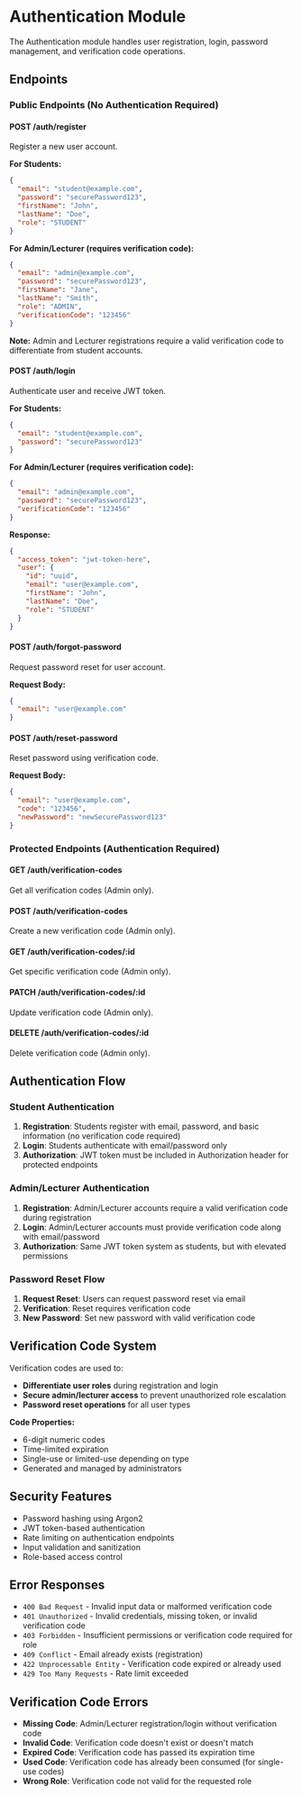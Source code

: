 # Authentication Module

The Authentication module handles user registration, login, password management, and verification code operations.

## Endpoints

### Public Endpoints (No Authentication Required)

#### POST /auth/register
Register a new user account.

**For Students:**
```json
{
  "email": "student@example.com",
  "password": "securePassword123",
  "firstName": "John",
  "lastName": "Doe",
  "role": "STUDENT"
}
```

**For Admin/Lecturer (requires verification code):**
```json
{
  "email": "admin@example.com",
  "password": "securePassword123",
  "firstName": "Jane",
  "lastName": "Smith",
  "role": "ADMIN",
  "verificationCode": "123456"
}
```

**Note:** Admin and Lecturer registrations require a valid verification code to differentiate from student accounts.

#### POST /auth/login
Authenticate user and receive JWT token.

**For Students:**
```json
{
  "email": "student@example.com",
  "password": "securePassword123"
}
```

**For Admin/Lecturer (requires verification code):**
```json
{
  "email": "admin@example.com",
  "password": "securePassword123",
  "verificationCode": "123456"
}
```

**Response:**
```json
{
  "access_token": "jwt-token-here",
  "user": {
    "id": "uuid",
    "email": "user@example.com",
    "firstName": "John",
    "lastName": "Doe",
    "role": "STUDENT"
  }
}
```

#### POST /auth/forgot-password
Request password reset for user account.

**Request Body:**
```json
{
  "email": "user@example.com"
}
```

#### POST /auth/reset-password
Reset password using verification code.

**Request Body:**
```json
{
  "email": "user@example.com",
  "code": "123456",
  "newPassword": "newSecurePassword123"
}
```

### Protected Endpoints (Authentication Required)

#### GET /auth/verification-codes
Get all verification codes (Admin only).

#### POST /auth/verification-codes
Create a new verification code (Admin only).

#### GET /auth/verification-codes/:id
Get specific verification code (Admin only).

#### PATCH /auth/verification-codes/:id
Update verification code (Admin only).

#### DELETE /auth/verification-codes/:id
Delete verification code (Admin only).

## Authentication Flow

### Student Authentication
1. **Registration**: Students register with email, password, and basic information (no verification code required)
2. **Login**: Students authenticate with email/password only
3. **Authorization**: JWT token must be included in Authorization header for protected endpoints

### Admin/Lecturer Authentication
1. **Registration**: Admin/Lecturer accounts require a valid verification code during registration
2. **Login**: Admin/Lecturer accounts must provide verification code along with email/password
3. **Authorization**: Same JWT token system as students, but with elevated permissions

### Password Reset Flow
1. **Request Reset**: Users can request password reset via email
2. **Verification**: Reset requires verification code
3. **New Password**: Set new password with valid verification code

## Verification Code System

Verification codes are used to:
- **Differentiate user roles** during registration and login
- **Secure admin/lecturer access** to prevent unauthorized role escalation
- **Password reset operations** for all user types

**Code Properties:**
- 6-digit numeric codes
- Time-limited expiration
- Single-use or limited-use depending on type
- Generated and managed by administrators

## Security Features

- Password hashing using Argon2
- JWT token-based authentication
- Rate limiting on authentication endpoints
- Input validation and sanitization
- Role-based access control

## Error Responses

- `400 Bad Request` - Invalid input data or malformed verification code
- `401 Unauthorized` - Invalid credentials, missing token, or invalid verification code
- `403 Forbidden` - Insufficient permissions or verification code required for role
- `409 Conflict` - Email already exists (registration)
- `422 Unprocessable Entity` - Verification code expired or already used
- `429 Too Many Requests` - Rate limit exceeded

## Verification Code Errors

- **Missing Code**: Admin/Lecturer registration/login without verification code
- **Invalid Code**: Verification code doesn't exist or doesn't match
- **Expired Code**: Verification code has passed its expiration time
- **Used Code**: Verification code has already been consumed (for single-use codes)
- **Wrong Role**: Verification code not valid for the requested role
